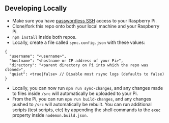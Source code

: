 ## Developing Locally

- Make sure you have [passwordless SSH](https://www.raspberrypi.org/documentation/remote-access/ssh/passwordless.md) access to your Raspberry Pi.
- Clone/fork this repo onto both your local machine and your Raspberry Pi.
- `npm install` inside both repos.
- Locally, create a file called `sync.config.json` with these values:

```
{
  "username": "<username>",
  "hostname": "<hostname or IP address of your Pi>",
  "directory": "<parent directory on Pi into which the repo was cloned>",
  "quiet": <true|false> // Disable most rsync logs (defaults to false)
}
```

- Locally, you can now run `npm run sync-changes`, and any changes made to files inside `/src` will automatically be uploaded to your Pi.
- From the Pi, you can run `npm run build-changes`, and any changes pushed to `/src` will automatically be rebuilt. You can run additional scripts (test scripts, etc) by appending the shell commands to the `exec` property inside `nodemon.build.json`.
